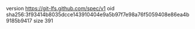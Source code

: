 version https://git-lfs.github.com/spec/v1
oid sha256:3f93414b8035dcce143910404e9a5b97f7e98a76f5059408e86ea4b9185b9417
size 391
